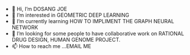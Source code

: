 - 👋 Hi, I’m DOSANG JOE
- 👀 I’m interested in GEOMETRIC DEEP LEARNING
- 🌱 I’m currently learning HOW TO IMPLIMENT THE GRAPH NEURAL NETWORK
- 💞️ I’m looking for some people to have collaborative work  on RATIONAL DRUG DESIGN, HUMAN GENOME PROJECT.
- 📫 How to reach me ...EMAIL ME
<!---
dosangjoe/dosangjoe is a ✨ special ✨ repository because its `README.md` (this file) appears on your GitHub profile.
You can click the Preview link to take a look at your changes.
--->
